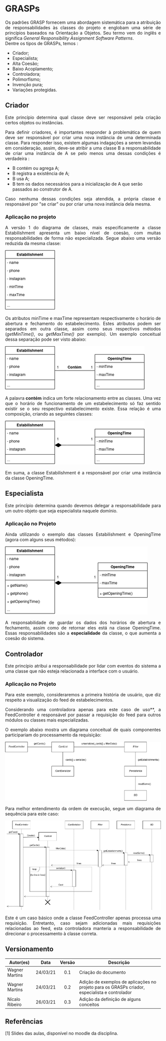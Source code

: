 <style>
    p {
        text-align: justify;
    }
</style>

# GRASPs

Os padrões GRASP fornecem uma abordagem
sistemática para a atribuição de responsabilidades às
classes do projeto e englobam uma série de princípios baseados na Orientação a Objetos. Seu termo vem do inglês e significa <i>General Responsibility Assignment Software Patterns</i>.  
Dentre os tipos de GRASPs, temos :  
- Criador;
- Especialista;
- Alta Coesão;
- Baixo Acoplamento;
- Controladora;
- Polimorfismo;
- Invenção pura;
- Variações protegidas.

## Criador

Este princípio determina qual classe deve ser responsável pela criação certos objetos ou instâncias.

Para definir criadores, é importantes responder à problemática de quem deve ser responsável por criar uma nova instância de uma determinada classe. Para responder isso, existem algumas indagações a serem levandas em consideração, assim, deve-se atribir a uma classe B a responsabilidade de criar uma instância de A se
pelo menos uma dessas condições é verdadeira :
- B contém ou agrega A;
- B registra a existência de A;
- B usa A;
- B tem os dados necessários para a inicialização de A que
serão passados ao construtor de A.

Caso nenhuma dessas condições seja atendida, a própria classe é responsável por "se criar" ou por criar uma nova instância dela mesma.


### Aplicação no projeto

A versão 1 do diagrama de classes, mais especificamente a classe Estabilishment apresenta um baixo nível de coesão, com muitas responsabilidades de forma não especializada. Segue abaixo uma versão reduzida da mesma classe:

![Classe Establishment](SimpleClass.png)

Os atributos minTime e maxTime representam respectivamente o horário de abertura e fechamento do estabelecimento. Estes atributos podem ser separados em outra classe, assim como seus respectivos métodos (_getMinTime()_, ou _getMaxTime()_ por exemplo). Um exemplo conceitual dessa separação pode ser visto abaixo:

![Classes Estabilishment e OpeningTime - modelo conceitual](SimpleClass01.png)

A palavra **contém** indica um forte relacionamento entre as classes. Uma vez que o horário de funcionamento de um estabelecimento só faz sentido existir se o seu respectivo estabelecimento existe. Essa relação é uma composição, criando as seguintes classes:

![Diagrama das Classes Estabilishment e OpeningTime](SimpleClass02.png)

Em suma, a classe Estabilishment é a responsável por criar uma instância da classe OpeningTime.

## Especialista

Este princípio determina quando devemos delegar a responsabilidade para um outro objeto que seja especialista naquele domínio.

### Aplicação no Projeto

Ainda utilizando o exemplo das classes Estabilishment e OpeningTime (agora com alguns seus métodos):

![Diagrama das Classes Estabilishment e Opening Time com métodos](SimpleClassE.png)

A responsabilidade de guardar os dados dos horários de abertura e fechamento, assim como de retornar eles está na classe OpeningTime. Essas responsabilidades são a **especialidade** da classe, o que aumenta a coesão do sistema.

## Controlador

 Este princípio atribui a responsabilidade por lidar com eventos do sistema a uma classe que não esteja relacionada a interface com o usuário.

### Aplicação no Projeto

Para este exemplo, consideraremos a primeira história de usuário, que diz respeito a visualização do feed de estabelecimentos.

Considerando uma controladora apenas para este caso de uso**, a FeedController é responsável por passar a requisição do feed para outros módulos ou classes mais especializadas. 

O exemplo abaixo mostra um diagrama conceitual de quais componentes participariam do processamento da requisição:

![FeedController](feedControllerConcept.png)

Para melhor entendimento da ordem de execução, segue um diagrama de sequência para este caso:

![SequenceFeed](SequenceFeed.png)

Este é um caso básico onde a classe FeedController apenas processa uma requisição. Entretanto, caso sejam adicionadas mais requisições relacionadas ao feed, esta controladora manteria a responsabilidade de direcionar o processamento à classe correta. 

<!-- ## Alta Coesão -->

<!-- ## Baixo Acoplamento -->

<!-- ## Polimorfismo -->

<!-- ## Indireção -->

<!-- ## Fabricação ou Invenção Pura -->

<!-- ## variações Protegidas -->

## Versionamento

|Autor(es)|Data|Versão|Descrição|
|---------|:--:|:----:|---------|
|Wagner Martins| 24/03/21 | 0.1 | Criação do documento |
|Wagner Martins| 24/03/21 | 0.2 | Adição de exemplos de aplicações no projeto para os GRASPs criador, especialista e controlador
|Nícalo Ribeiro| 26/03/21 | 0.3 | Adição da definição de alguns conceitos


## Referências

[1] Slides das aulas, disponível no moodle da disciplina.
